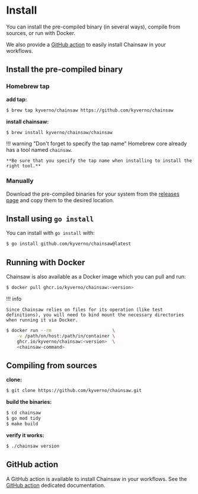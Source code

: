 # Install

You can install the pre-compiled binary (in several ways), compile from sources, or run with Docker.

We also provide a [GitHub action](#github-action) to easily install Chainsaw in your workflows.

## Install the pre-compiled binary

### Homebrew tap

**add tap:**

```bash
$ brew tap kyverno/chainsaw https://github.com/kyverno/chainsaw
```

**install chainsaw:**

```bash
$ brew install kyverno/chainsaw/chainsaw
```

!!! warning "Don't forget to specify the tap name"
    Homebrew core already has a tool named `chainsaw`.
    
    **Be sure that you specify the tap name when installing to install the right tool.**

### Manually

Download the pre-compiled binaries for your system from the [releases page](https://github.com/kyverno/chainsaw/releases) and copy them to the desired location.

## Install using `go install`

You can install with `go install` with:

```bash
$ go install github.com/kyverno/chainsaw@latest
```

## Running with Docker

Chainsaw is also available as a Docker image which you can pull and run:

```bash
$ docker pull ghcr.io/kyverno/chainsaw:<version>
```

!!! info

    Since Chainsaw relies on files for its operation (like test definitions), you will need to bind mount the necessary directories when running it via Docker.

```bash
$ docker run --rm                       \
    -v /path/on/host:/path/in/container \
    ghcr.io/kyverno/chainsaw:<version>  \
    <chainsaw-command>
```

## Compiling from sources

**clone:**

```bash
$ git clone https://github.com/kyverno/chainsaw.git
```
**build the binaries:**

```bash
$ cd chainsaw
$ go mod tidy
$ make build
```

**verify it works:**

```bash
$ ./chainsaw version
```

## GitHub action

A GitHub action is available to install Chainsaw in your workflows.
See the [GitHub action](./gh-action.md) dedicated documentation.